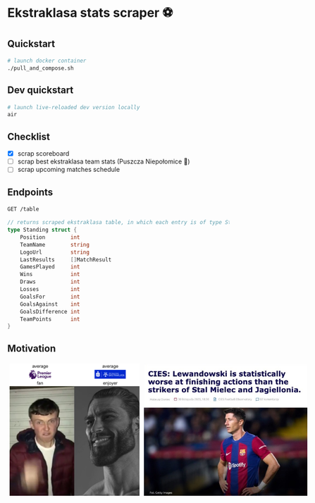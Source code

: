 # Ekstraklasa stats scraper :soccer:

## Quickstart

```bash
# launch docker container
./pull_and_compose.sh
```

## Dev quickstart

```bash
# launch live-reloaded dev version locally
air
```

## Checklist

- [x] scrap scoreboard
- [ ] scrap best ekstraklasa team stats (Puszcza Niepołomice :evergreen_tree:)
- [ ] scrap upcoming matches schedule

## Endpoints

```http
GET /table
```

```go
// returns scraped ekstraklasa table, in which each entry is of type Standing
type Standing struct {
	Position        int
	TeamName        string
	LogoUrl         string
	LastResults     []MatchResult
	GamesPlayed     int
	Wins            int
	Draws           int
	Losses          int
	GoalsFor        int
	GoalsAgainst    int
	GoalsDifference int
	TeamPoints      int
}
```

## Motivation

<div style="display: flex;">
  <img src="./assets/58q6lo.png" alt="Ekstraklasa enjoyer"  style="padding: 5px; height: 300px;">
  <img src="./assets/8fpebz.jpg" alt="Lewandowski meme"  style="padding: 5px; height: 300px;">
<div>
